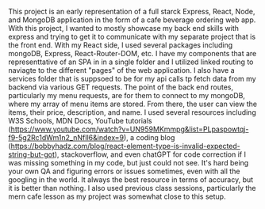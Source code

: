 This project is an early representation of a full starck Express, React, Node, and MongoDB application in the form of a cafe beverage ordering web app.
With this project, I wanted to mostly showcase my back end skills with express and trying to get it to communicate with my separate project that is the front end.
With my React side, I used several packages including mongoDB, Express, React-Router-DOM, etc. 
I have my components that are representtative of an SPA in in a single folder and I utilized linked routing to naviagte to the different "pages" of the web application.
I also have a services folder that is suppsoed to be for my api calls tp fetch data from my backend via various GET requests. The point of the back end routes, particularly my menu requests, are for them to connect to my mongoDB, where my array of menu items are stored.
From there, the user can view the items, their price, description, and name.
I used several resources including W3S Schools, MDN Docs, YouTube tutorials (https://www.youtube.com/watch?v=UN959MKmmpg&list=PLpaspowtqj-f9-5g2Rc1dWm1n2_nNfIl6&index=9), a coding blog (https://bobbyhadz.com/blog/react-element-type-is-invalid-expected-string-but-got),
stackoverflow, and even chatGPT for code correction if I was missing something in my code, but just could not see. It's hard being your own QA and figuring errors or issues sometimes, even with all the googling in the world. It always the best resource in terms of accuracy, but it is better than nothing. 
I also used previous class sessions, particularly the mern cafe lesson as my project was somewhat close to this setup.
